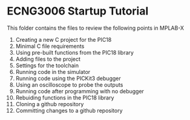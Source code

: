# ECNG3006 Startup Tutorial  

This folder contains the files to review the following points in MPLAB-X  
1. Creating a new C project for the PIC18  
2. Minimal C file requirements  
3. Using pre-built functions from the PIC18 library   
4. Adding files to the project  
5. Settings for the toolchain  
6. Running code in the simulator  
7. Running code using the PICKit3 debugger  
8. Using an oscilloscope to probe the outputs
9. Running code after programming with no debugger  
10. Rebuiding functions in the PIC18 library  
11. Cloning a github repository  
12. Committing changes to a github repository  
